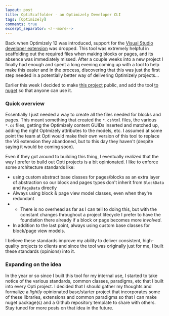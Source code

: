 ```yaml
---
layout: post
title: OptiScaffolder - an Optimizely Developer CLI
tags: [Optimizely]
comments: true
excerpt_separator: <!--more-->
---
```


Back when Optimizely 12 was introduced, support for the <a href="https://marketplace.visualstudio.com/items?itemName=EPiServer.EpiserverCMSVisualStudioExtension" target="_blank">Visual Studio developer extension</a> was dropped. This tool was extremely helpful in scaffolding out the required files when making blocks or pages, and its absence was immediately missed. After a couple weeks into a new project I finally had enough and spent a long evening coming up with a tool to help make this easier and in the process, discovering that this was just the first step needed in a potentially better way of delivering Optimizely projects...

<!--more-->

Earlier this week I decided to make <a href="https://github.com/maccettura/OptiScaffold" target="_blank">this project</a> public, and add the tool <a href="https://www.nuget.org/packages/OptiScaffold/" target="_blank">to nuget</a> so that anyone can use it.

### Quick overview

Essentially I just needed a way to create all the files needed for blocks and pages. This meant something that created the `*.cshtml` files, the various `*.cs` files, getting the Optimizely content GUIDs inserted and matched up, adding the right Optmizely attributes to the models, etc. I assumed at some point the team at Opti would make their own version of this tool to replace the VS extension they abandoned, but to this day they haven't (despite saying it would be coming soon). 

Even if they got around to building this thing, I eventually realized that the way I prefer to build out Opti projects is a bit opinionated. I like to enforce some architecture standards like: 

- using custom abstract base classes for pages/blocks as an extra layer of abstraction so our block and pages types don't inherit from `BlockData` and `PageData` directly
- Always using block & page view model classes, even when they're redundant
- - There is no overhead as far as I can tell to doing this, but with the constant changes throughout a project lifecycle I prefer to have the foundation there already if a block or page becomes more _involved_.
- In addition to the last point, always using custom base classes for block/page view models.

I believe these standards improve my ability to deliver consistent, high-quality projects to clients and since the tool was originally just for me, I built these standards (opinions) into it. 

### Expanding on the idea

In the year or so since I built this tool for my internal use, I started to take notice of the various standards, common classes, paradigms, etc that I built into every Opti project. I decided that I should gather my thoughts and formalize a _lightly_ opinionated base/starter project that incorporates some of these libraries, extensions and common paradigms so that I can make nuget package(s) and a Github repository template to share with others. Stay tuned for more posts on that idea in the future.